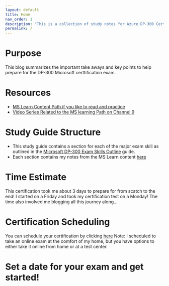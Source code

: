 ```yaml
---
layout: default
title: Home
nav_order: 1
description: "This is a collection of study notes for Azure DP-300 Certification Exam."
permalink: /
---
```


# __Purpose__

This blog summarizes the important take aways and key points to help prepare for the DP-300 Microsoft certtification exam. 

# __Resources__

* [MS Learn Content Path if you like to read and practice](https://docs.microsoft.com/en-us/learn/paths/introduction-to-azure-database-administration/?tab=tab-learning-paths)
* [Video Series Related to the MS learning Path on Channel 9](https://www.youtube.com/playlist?list=PLlrxD0HtieHi5c9-i_Dnxw9vxBY-TqaeN)

# __Study Guide Structure__

* This study guide contains a section for each of the major exam skill as outlined in the [Microsoft DP-300 Exam Skills Outline](https://query.prod.cms.rt.microsoft.com/cms/api/am/binary/RE4q3yZ) guide.
* Each section contains my notes from the MS Learn content [here](https://docs.microsoft.com/en-us/learn/paths/introduction-to-azure-database-administration/?tab=tab-learning-paths)

# __Time Estimate__

This certification took me about 3 days to prepare for from scatch to the end! I started on a Friday and took my certification test on a Monday! The time also involved 
me blogging all this journey along...

# __Certification Scheduling__

You can schedule your certification by clicking [here](https://examregistration.microsoft.com/?whr=uri:MicrosoftAccount&locale=en-us&examcode=DP-300&examname=Exam%20DP-300:%20Administering%20Relational%20Databases%20on%20Microsoft%20Azure&returnToLearningUrl=https%3A%2F%2Fdocs.microsoft.com%2Flearn%2Fcertifications%2Fexams%2Fdp-300#userlegalprofile/)
Note: I scheduled to take an online exam at the comfort of my home, but you have options to either take it online from home or at a test center.

# __Set a date for your exam and get started!__

